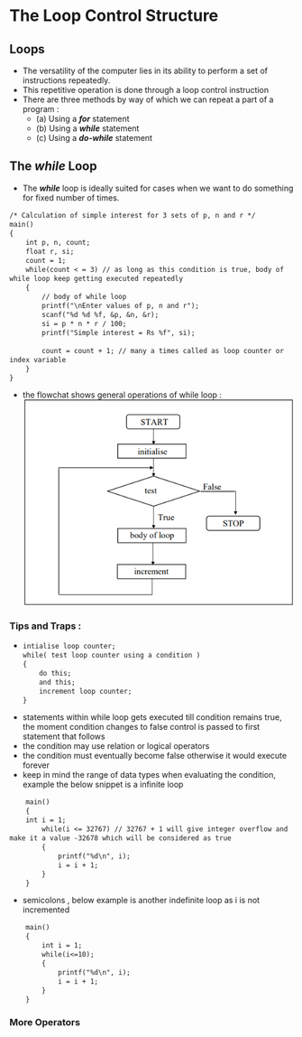 # The Loop Control Structure

## Loops

- The versatility of the computer lies in its ability to perform a set of instructions repeatedly.
- This repetitive operation is done through a loop control instruction
- There are three methods by way of which we can repeat a part of a program : 
    - (a) Using a <i><b>for</b></i> statement
    - (b) Using a <i><b>while</b></i> statement
    - (c) Using a <i><b>do-while</b></i> statement

## The <i><b>while</b></i> Loop

- The <i><b>while</b></i> loop is ideally suited for cases when we want to do something for fixed number of times.
```
/* Calculation of simple interest for 3 sets of p, n and r */
main()
{
    int p, n, count;
    float r, si;
    count = 1;
    while(count < = 3) // as long as this condition is true, body of while loop keep getting executed repeatedly
    {
        // body of while loop
        printf("\nEnter values of p, n and r");
        scanf("%d %d %f, &p, &n, &r);
        si = p * n * r / 100;
        printf("Simple interest = Rs %f", si);

        count = count + 1; // many a times called as loop counter or index variable
    }
}
```
- the flowchat shows general operations of while loop  :
![whileLoopFlowchat](./asset/whileLoopFlowchat.png)

### Tips and Traps : 
- 
    ```
    intialise loop counter;
    while( test loop counter using a condition )
    {
        do this;
        and this;
        increment loop counter;
    }
    ```
- statements within while loop gets executed till condition remains true, the moment condition changes to false control is passed to first statement that follows
- the condition may use relation or logical operators
- the condition must eventually become false otherwise it would execute forever
- keep in mind the range of data types when evaluating the condition, example the below snippet is a infinite loop
```
    main()
    {
    int i = 1;
        while(i <= 32767) // 32767 + 1 will give integer overflow and make it a value -32678 which will be considered as true
        {
            printf("%d\n", i);
            i = i + 1;
        }
    }
 ```
- semicolons , below example is another indefinite loop as i is not incremented
```
    main()
    {
        int i = 1;
        while(i<=10);
        {
            printf("%d\n", i);
            i = i + 1;
        }
    }
```

### More Operators

